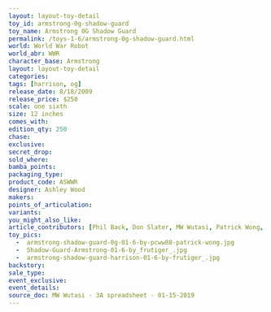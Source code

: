 ```yaml
---
layout: layout-toy-detail 
toy_id: armstrong-0g-shadow-guard
toy_name: Armstrong 0G Shadow Guard
permalink: /toys-1-6/armstrong-0g-shadow-guard.html
world: World War Robot
world_abr: WWR
character_base: Armstrong 
layout: layout-toy-detail
categories: 
tags: [harrison, og]
release_date: 8/18/2009
release_price: $250 
scale: one sixth
size: 12 inches
comes_with: 
edition_qty: 250
chase: 
exclusive: 
secret_drop: 
sold_where: 
bamba_points: 
packaging_type: 
product_code: ASWWR
designer: Ashley Wood
makers: 
points_of_articulation: 
variants: 
you_might_also_like: 
article_contributors: [Phil Back, Don Slater, MW Wutasi, Patrick Wong, frutiger_]
toy_pics: 
  -  armstrong-shadow-guard-0g-01-6-by-pcww88-patrick-wong.jpg
  -  Shadow-Guard-Armstrong-01-6-by_frutiger_.jpg
  -  armstrong-shadow-guard-harrison-01-6-by-frutiger_.jpg
backstory: 
sale_type: 
event_exclusive: 
event_details: 
source_doc: MW Wutasi - 3A spreadsheet - 01-15-2019
---
```

